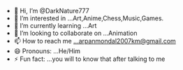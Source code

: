 - 👋 Hi, I’m @DarkNature777
- 👀 I’m interested in ...Art,Anime,Chess,Music,Games.
- 🌱 I’m currently learning ...Art
- 💞️ I’m looking to collaborate on ...Animation
- 📫 How to reach me ...arpanmondal2007km@gmail.com
- 😄 Pronouns: ...He/Him
- ⚡ Fun fact: ...you will to know that after talking to me

<!---
DarkNature777/DarkNature777 is a ✨ special ✨ repository because its `README.md` (this file) appears on your GitHub profile.
You can click the Preview link to take a look at your changes.
--->
